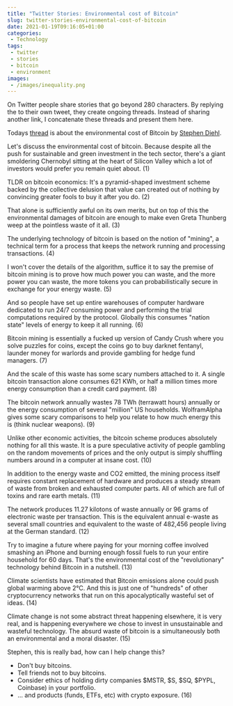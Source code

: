 ```yaml
---
title: "Twitter Stories: Environmental cost of Bitcoin"
slug: twitter-stories-environmental-cost-of-bitcoin
date: 2021-01-19T09:16:05+01:00
categories:
 - Technology
tags:
 - twitter
 - stories
 - bitcoin
 - environment
images:
 - /images/inequality.png
---
```


On Twitter people share stories that go beyond 280 characters. By replying the to their own tweet, they create ongoing threads. Instead of sharing another link, I concatenate these threads and present them here.

Todays [thread](https://mobile.twitter.com/smdiehl/status/1350869944888664064) is about the environmental cost of Bitcoin by [Stephen Diehl](https://mobile.twitter.com/smdiehl).

Let's discuss the environmental cost of bitcoin. Because despite all the push for sustainable and green investment in the tech sector, there's a giant smoldering Chernobyl sitting at the heart of Silicon Valley which a lot of investors would prefer you remain quiet about. (1)
<!--more-->

TLDR on bitcoin economics: It's a pyramid-shaped investment scheme backed by the collective delusion that value can created out of nothing by convincing greater fools to buy it after you do. (2)

That alone is sufficiently awful on its own merits, but on top of this the environmental damages of bitcoin are enough to make even Greta Thunberg weep at the pointless waste of it all. (3)

The underlying technology of bitcoin is based on the notion of "mining", a technical term for a process that keeps the network running and processing transactions. (4)

I won't cover the details of the algorithm, suffice it to say the premise of bitcoin mining is to prove how much power you can waste, and the more power you can waste, the more tokens you can probabilistically secure in exchange for your energy waste. (5)

And so people have set up entire warehouses of computer hardware dedicated to run 24/7 consuming power and performing the trial computations required by the protocol. Globally this consumes "nation state" levels of energy to keep it all running. (6)

Bitcoin mining is essentially a fucked up version of Candy Crush where you solve puzzles for coins, except the coins go to buy darknet fentanyl, launder money for warlords and provide gambling for hedge fund managers. (7)

And the scale of this waste has some scary numbers attached to it. A single bitcoin transaction alone consumes 621 KWh, or half a million times more energy consumption than a credit card payment. (8)

The bitcoin network annually wastes 78 TWh (terrawatt hours) annually or the energy consumption of several "million" US households. WolframAlpha gives some scary comparisons to help you relate to how much energy this is (think nuclear weapons). (9)

Unlike other economic activities, the bitcoin scheme produces absolutely nothing for all this waste. It is a pure speculative activity of people gambling on the random movements of prices and the only output is simply shuffling numbers around in a computer at insane cost. (10)

In addition to the energy waste and CO2 emitted, the mining process itself requires constant replacement of hardware and produces a steady stream of waste from broken and exhausted computer parts. All of which are full of toxins and rare earth metals. (11)

The network produces 11.27 kilotons of waste annually or 96 grams of electronic waste per transaction. This is the equivalent annual e-waste as several small countries and equivalent to the waste of 482,456 people living at the German standard. (12)

Try to imagine a future where paying for your morning coffee involved smashing an iPhone and burning enough fossil fuels to run your entire household for 60 days. That's the environmental cost of the "revolutionary" technology behind Bitcoin in a nutshell. (13)

Climate scientists have estimated that Bitcoin emissions alone could push global warming above 2°C. And this is just one of "hundreds" of other cryptocurrency networks that run on this apocalyptically wasteful set of ideas. (14)

Climate change is not some abstract threat happening elsewhere, it is very real, and is happening everywhere we chose to invest in unsustainable and wasteful technology. The absurd waste of bitcoin is a simultaneously both an environmental and a moral disaster. (15)

Stephen, this is really bad, how can I help change this? 

* Don't buy bitcoins.
* Tell friends not to buy bitcoins.
* Consider ethics of holding dirty companies \$MSTR,  \$S, \$SQ, \$PYPL, Coinbase) in your portfolio.
* ... and products (funds, ETFs, etc) with crypto exposure. (16)
